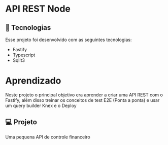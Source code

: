 # API REST Node


## 🚀 Tecnologias

Esse projeto foi desenvolvido com as seguintes tecnologias:

- Fastify
- Typescript
- Sqlit3

# Aprendizado

Neste projeto o principal objetivo era aprender a criar uma API REST com o Fastify, além disso treinar os conceitos de test E2E (Ponta a ponta) e usar um query builder Knex e o Deploy

## 💻 Projeto

Uma pequena API de controle financeiro